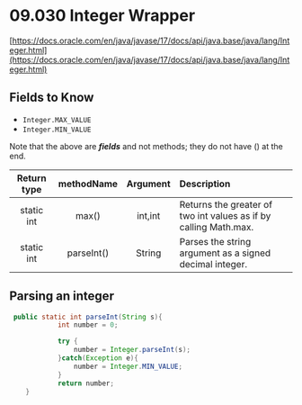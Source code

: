 # 09.030 Integer Wrapper

[https://docs.oracle.com/en/java/javase/17/docs/api/java.base/java/lang/Integer.html](https://docs.oracle.com/en/java/javase/17/docs/api/java.base/java/lang/Integer.html)

## Fields to Know

* `Integer.MAX_VALUE`
* `Integer.MIN_VALUE`

Note that the above are ***fields*** and not methods; they do not have () at the end.

Return type|methodName|Argument|Description
:---:|:---:|:---:|:---
static int|max()|int,int|Returns the greater of two int values as if by calling Math.max.
static int|parseInt()|String|Parses the string argument as a signed decimal integer.

## Parsing an integer

```java
 public static int parseInt(String s){
            int number = 0;

            try {
                number = Integer.parseInt(s);
            }catch(Exception e){
                number = Integer.MIN_VALUE;
            }
            return number;
    }
```
